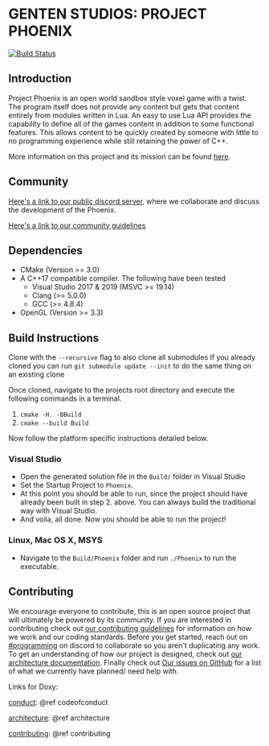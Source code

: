 # GENTEN STUDIOS: PROJECT PHOENIX
[![Build Status](https://dev.azure.com/GentenStudios/ProjectPhoenix/_apis/build/status/GentenStudios.Phoenix?branchName=develop)](https://dev.azure.com/GentenStudios/ProjectPhoenix/_build/latest?definitionId=1&branchName=develop)
## Introduction
Project Phoenix is an open world sandbox style voxel game with a twist. The program itself does not provide any content but gets that content entirely from modules written in Lua. An easy to use Lua API provides the capability to define all of the games content in addition to some functional features. This allows content to be quickly created by someone with little to no programming experience while still retaining the power of C++.

More information on this project and its mission can be found [here](https://docs.google.com/document/d/1vwmE24GTWhpxHRwjLutI63bD4uRy_4bxJ21YoKZWDv8).

## Community
[Here's a link to our public discord server](https://discord.gg/XRttqAm), where we collaborate and discuss the development of the Phoenix.

[Here's a link to our community guidelines][conduct]

## Dependencies
- CMake (Version >= 3.0)
- A C++17 compatible compiler. The following have been tested
  - Visual Studio 2017 & 2019 (MSVC >= 19.14)
  - Clang (>= 5.0.0)
  - GCC (>= 4.8.4)
- OpenGL (Version >= 3.3)

## Build Instructions
Clone with the `--recursive` flag to also clone all submodules
If you already cloned you can run `git submodule update --init` to do the same thing on an existing clone

Once cloned, navigate to the projects root directory and execute the following commands in a terminal.

  1. `cmake -H. -BBuild`
  2. `cmake --build Build`

Now follow the platform specific instructions detailed below.

### Visual Studio
  - Open the generated solution file in the `Build/` folder in Visual Studio
  - Set the Startup Project to `Phoenix`.
  - At this point you should be able to run, since the project should have already been
    built in step 2. above. You can always build the traditional way with Visual Studio.
  - And voila, all done. Now you should be able to run the project!

### Linux, Mac OS X, MSYS

  - Navigate to the `Build/Phoenix` folder and run `./Phoenix` to run the executable.


## Contributing
We encourage everyone to contribute, this is an open source project that will ultimately be powered by its community. If
you are interested in contributing check out [our contributing guidelines][contributing] for information on how we
work and our coding standards. Before you get started, reach out on [\#programming](https://discord.gg/ufJPY5C) on
discord to collaborate so you aren't duplicating any work. To get an understanding of how our project is designed, check
out [our architecture documentation][architecture]. Finally check out
[Our issues on GitHub](https://github.com/GentenStudios/Phoenix/issues) for a list of what we currently have planned/
need help with.

Links for Doxy:
<!-- Trying out a hack to work around Doxy not liking to evaluate relative file references directly -->
[conduct]: CODE_OF_CONDUCT.md
[conduct]: @ref codeofconduct

[architecture]: Documentation/Architecture.md
[architecture]: @ref architecture

[contributing]: CONTRIBUTING.md
[contributing]: @ref contributing

<!-- ####  {#mainpage} -->
